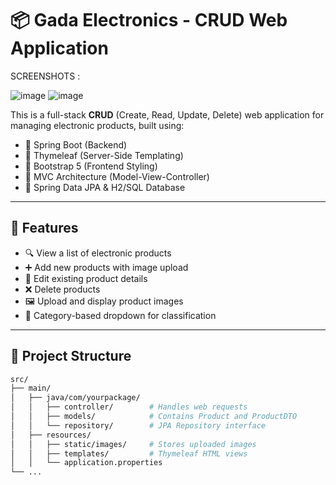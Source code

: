 # 📦 Gada Electronics - CRUD Web Application

SCREENSHOTS : 

![image](https://github.com/user-attachments/assets/a6acc0b0-8f59-4a69-9aae-7bcdc318f73c)
![image](https://github.com/user-attachments/assets/217b5c4e-9f75-46d4-a6a8-47d6826643be)




This is a full-stack **CRUD** (Create, Read, Update, Delete) web application for managing electronic products, built using:

- 🌱 Spring Boot (Backend)
- 🎨 Thymeleaf (Server-Side Templating)
- 💅 Bootstrap 5 (Frontend Styling)
- 🧠 MVC Architecture (Model-View-Controller)
- 💾 Spring Data JPA & H2/SQL Database

---

## 🔧 Features

- 🔍 View a list of electronic products
- ➕ Add new products with image upload
- 📝 Edit existing product details
- ❌ Delete products
- 🖼️ Upload and display product images
- 🧱 Category-based dropdown for classification

---

## 📁 Project Structure

```bash
src/
├── main/
│   ├── java/com/yourpackage/
│   │   ├── controller/        # Handles web requests
│   │   ├── models/            # Contains Product and ProductDTO
│   │   └── repository/        # JPA Repository interface
│   ├── resources/
│   │   ├── static/images/     # Stores uploaded images
│   │   ├── templates/         # Thymeleaf HTML views
│   │   └── application.properties
└── ...


